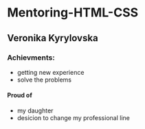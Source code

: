 # Mentoring-HTML-CSS
## Veronika Kyrylovska
### Achievments:
- getting new experience
- solve the problems
#### Proud of
- my daughter
- desicion to change my professional line
